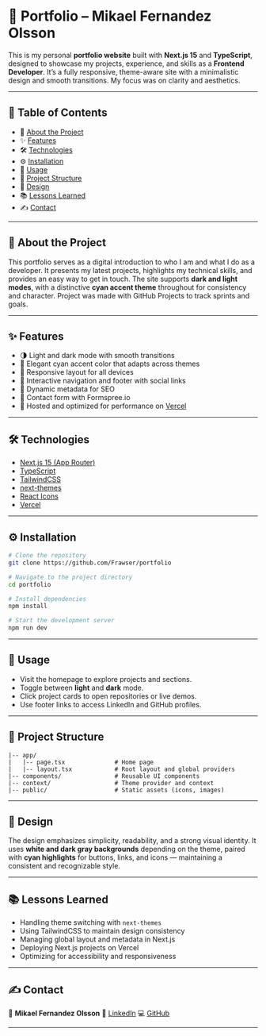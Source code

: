 # 💼 Portfolio – Mikael Fernandez Olsson

This is my personal **portfolio website** built with **Next.js 15** and **TypeScript**, designed to showcase my projects, experience, and skills as a **Frontend Developer**.
It’s a fully responsive, theme-aware site with a minimalistic design and smooth transitions. My focus was on clarity and aesthetics.

---

## 📑 Table of Contents

* 📖 [About the Project](#-about-the-project)
* ✨ [Features](#-features)
* 🛠 [Technologies](#-technologies)
* ⚙️ [Installation](#-installation)
* 🚀 [Usage](#-usage)
* 📂 [Project Structure](#-project-structure)
* 🎨 [Design](#-design)
* 📚 [Lessons Learned](#-lessons-learned)
* ✍️ [Contact](#-contact)

---

## 📖 About the Project

This portfolio serves as a digital introduction to who I am and what I do as a developer.
It presents my latest projects, highlights my technical skills, and provides an easy way to get in touch.
The site supports **dark and light modes**, with a distinctive **cyan accent theme** throughout for consistency and character.
Project was made with GitHub Projects to track sprints and goals.

---

## ✨ Features

* 🌗 Light and dark mode with smooth transitions
* 💠 Elegant cyan accent color that adapts across themes
* 🧩 Responsive layout for all devices
* 🧭 Interactive navigation and footer with social links
* 📄 Dynamic metadata for SEO
* 💌 Contact form with Formspree.io
* 🚀 Hosted and optimized for performance on [Vercel](https://vercel.com)

---

## 🛠 Technologies

* [Next.js 15 (App Router)](https://nextjs.org/)
* [TypeScript](https://www.typescriptlang.org/)
* [TailwindCSS](https://tailwindcss.com/)
* [next-themes](https://github.com/pacocoursey/next-themes)
* [React Icons](https://react-icons.github.io/react-icons/)
* [Vercel](https://vercel.com)

---

## ⚙️ Installation

```bash
# Clone the repository
git clone https://github.com/Frawser/portfolio

# Navigate to the project directory
cd portfolio

# Install dependencies
npm install

# Start the development server
npm run dev
```

---

## 🚀 Usage

* Visit the homepage to explore projects and sections.
* Toggle between **light** and **dark** mode.
* Click project cards to open repositories or live demos.
* Use footer links to access LinkedIn and GitHub profiles.

---

## 📂 Project Structure

```
|-- app/
|   |-- page.tsx              # Home page
|   |-- layout.tsx            # Root layout and global providers
|-- components/               # Reusable UI components
|-- context/                  # Theme provider and context
|-- public/                   # Static assets (icons, images)
```

---

## 🎨 Design

The design emphasizes simplicity, readability, and a strong visual identity.
It uses **white and dark gray backgrounds** depending on the theme, paired with **cyan highlights** for buttons, links, and icons — maintaining a consistent and recognizable style.

---

## 📚 Lessons Learned

* Handling theme switching with `next-themes`
* Using TailwindCSS to maintain design consistency
* Managing global layout and metadata in Next.js
* Deploying Next.js projects on Vercel
* Optimizing for accessibility and responsiveness

---

## ✍️ Contact

👤 **Mikael Fernandez Olsson**
🔗 [LinkedIn](https://www.linkedin.com/in/mikael-fernandez-olsson-3822941b3/)
💻 [GitHub](https://github.com/Frawser)

---
